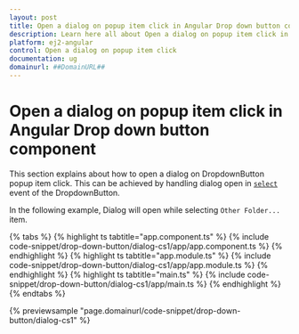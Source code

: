 ```yaml
---
layout: post
title: Open a dialog on popup item click in Angular Drop down button component | Syncfusion
description: Learn here all about Open a dialog on popup item click in Syncfusion Angular Drop down button component of Syncfusion Essential JS 2 and more.
platform: ej2-angular
control: Open a dialog on popup item click 
documentation: ug
domainurl: ##DomainURL##
---
```


# Open a dialog on popup item click in Angular Drop down button component

This section explains about how to open a dialog on DropdownButton popup item click.
This can be achieved by handling dialog open in [`select`](https://ej2.syncfusion.com/angular/documentation/api/drop-down-button#select) event of the DropdownButton.

In the following example, Dialog will open while selecting `Other Folder...` item.

{% tabs %}
{% highlight ts tabtitle="app.component.ts" %}
{% include code-snippet/drop-down-button/dialog-cs1/app/app.component.ts %}
{% endhighlight %}
{% highlight ts tabtitle="app.module.ts" %}
{% include code-snippet/drop-down-button/dialog-cs1/app/app.module.ts %}
{% endhighlight %}
{% highlight ts tabtitle="main.ts" %}
{% include code-snippet/drop-down-button/dialog-cs1/app/main.ts %}
{% endhighlight %}
{% endtabs %}
  
{% previewsample "page.domainurl/code-snippet/drop-down-button/dialog-cs1" %}
